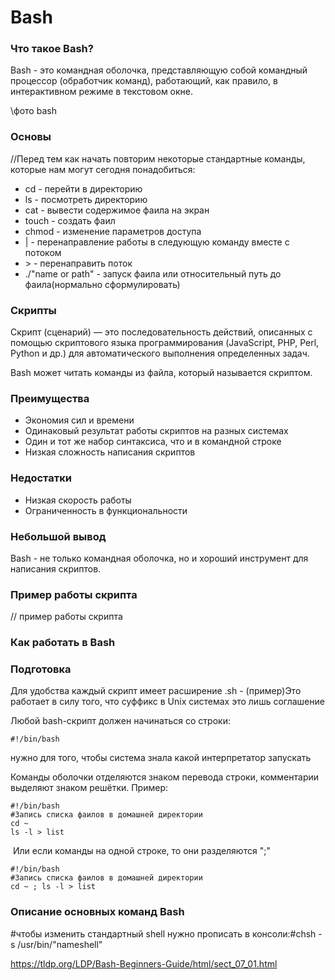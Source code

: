 # Bash

### Что такое Bash?

Bash - это командная оболочка, представляющую собой командный процессор (обработчик команд), работающий, как правило, в интерактивном режиме в текстовом окне. 

\\фото bash

### Основы

 //Перед тем как начать повторим некоторые стандартные команды, которые нам могут сегодня понадобиться:

- cd - перейти в директорию
- ls - посмотреть директорию
- cat - вывести содержимое фаила на экран
- touch - создать фаил
- chmod - изменение параметров доступа 
- | - перенаправление работы в следующую команду вместе с потоком
- \> - перенаправить поток
- ./"name or path" - запуск фаила или относительный путь до фаила(нормально сформулировать)  

### Скрипты

Скрипт (сценарий) — это последовательность действий, описанных с помощью скриптового языка программирования (JavaScript, PHP, Perl, Python и др.) для автоматического выполнения определенных задач.

Bash может читать команды из файла, который называется скриптом.

### Преимущества

- Экономия сил и времени
- Одинаковый результат работы скриптов на разных системах
- Один и  тот же набор синтаксиса, что и в командной строке 
- Низкая сложность написания скриптов

### Недостатки

- Низкая скорость работы 
- Ограниченность в функциональности 

### Небольшой вывод

Bash - не только командная оболочка, но и хороший инструмент для написания скриптов.

### Пример работы скрипта

// пример работы скрипта 

### Как работать в Bash 

### Подготовка

Для удобства каждый скрипт имеет расширение .sh  - (пример)Это работает в силу того, что суффикс в Unix системах это лишь соглашение

Любой bash-скрипт должен начинаться со строки:

```
#!/bin/bash
```

нужно для того, чтобы система знала какой интерпретатор запускать          

Команды оболочки отделяются знаком перевода строки, комментарии выделяют знаком решётки. Пример:

```
#!/bin/bash
#Запись списка фаилов в домашней директории
cd ~
ls -l > list
```

​       Или если команды на одной строке, то они разделяются ";"

```
#!/bin/bash
#Запись списка фаилов в домашней директории
cd ~ ; ls -l > list
```



###  Описание основных команд Bash



#чтобы изменить стандартный shell нужно прописать в консоли:#chsh -s /usr/bin/"nameshell"

https://tldp.org/LDP/Bash-Beginners-Guide/html/sect_07_01.html
